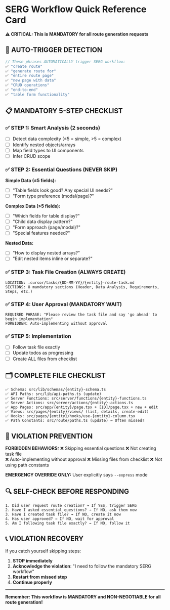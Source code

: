 # SERG Workflow Quick Reference Card

**⚠️ CRITICAL: This is MANDATORY for all route generation requests**

## 🚨 AUTO-TRIGGER DETECTION

```javascript
// These phrases AUTOMATICALLY trigger SERG workflow:
✅ "create route"
✅ "generate route for"
✅ "entire route page"
✅ "new page with data"
✅ "CRUD operations"
✅ "end-to-end"
✅ "table form functionality"
```

## 📋 MANDATORY 5-STEP CHECKLIST

### ✅ STEP 1: Smart Analysis (2 seconds)

- [ ] Detect data complexity (≤5 = simple, >5 = complex)
- [ ] Identify nested objects/arrays
- [ ] Map field types to UI components
- [ ] Infer CRUD scope

### ✅ STEP 2: Essential Questions (NEVER SKIP)

**Simple Data (≤5 fields):**

- [ ] "Table fields look good? Any special UI needs?"
- [ ] "Form type preference (modal/page)?"

**Complex Data (>5 fields):**

- [ ] "Which fields for table display?"
- [ ] "Child data display pattern?"
- [ ] "Form approach (page/modal)?"
- [ ] "Special features needed?"

**Nested Data:**

- [ ] "How to display nested arrays?"
- [ ] "Edit nested items inline or separate?"

### ✅ STEP 3: Task File Creation (ALWAYS CREATE)

```
LOCATION: .cursor/tasks/{DD-MM-YY}/{entity}-route-task.md
SECTIONS: 8 mandatory sections (Header, Data Analysis, Requirements, Steps, etc.)
```

### ✅ STEP 4: User Approval (MANDATORY WAIT)

```
REQUIRED PHRASE: "Please review the task file and say 'go ahead' to begin implementation"
FORBIDDEN: Auto-implementing without approval
```

### ✅ STEP 5: Implementation

- [ ] Follow task file exactly
- [ ] Update todos as progressing
- [ ] Create ALL files from checklist

## 🗂️ COMPLETE FILE CHECKLIST

```
✅ Schema: src/lib/schemas/{entity}-schema.ts
✅ API Paths: src/lib/api-paths.ts (update)
✅ Server Functions: src/server/functions/{entity}-functions.ts
✅ Server Actions: src/server/actions/{entity}-actions.ts
✅ App Pages: src/app/{entity}/page.tsx + [ID]/page.tsx + new + edit
✅ Views: src/pages/{entity}/views/ (list, details, create-edit)
✅ Hooks: src/pages/{entity}/hooks/use-{entity}-column.tsx
✅ Path Constants: src/route/paths.ts (update) ← Often missed!
```

## 🚫 VIOLATION PREVENTION

**FORBIDDEN BEHAVIORS:**
❌ Skipping essential questions
❌ Not creating task file  
❌ Auto-implementing without approval
❌ Missing files from checklist
❌ Not using path constants

**EMERGENCY OVERRIDE ONLY:**
User explicitly says `--express` mode

## 🔍 SELF-CHECK BEFORE RESPONDING

```
1. Did user request route creation? → If YES, trigger SERG
2. Have I asked essential questions? → If NO, ask them now
3. Have I created task file? → If NO, create it now
4. Has user approved? → If NO, wait for approval
5. Am I following task file exactly? → If NO, follow it
```

## 📞 VIOLATION RECOVERY

If you catch yourself skipping steps:

1. **STOP immediately**
2. **Acknowledge the violation**: "I need to follow the mandatory SERG workflow"
3. **Restart from missed step**
4. **Continue properly**

---

**Remember: This workflow is MANDATORY and NON-NEGOTIABLE for all route generation!**
